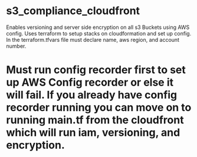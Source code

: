 # s3_compliance_cloudfront
Enables versioning and server side encryption on all s3 Buckets using AWS config.
Uses terraform to setup stacks on cloudformation and set up config.
In the terraform.tfvars file must declare name, aws region, and account number.


# Must run config recorder first to set up AWS Config recorder or else it will fail. If you already have config recorder running you can move on to running main.tf from the cloudfront which will run iam, versioning, and encryption. 
